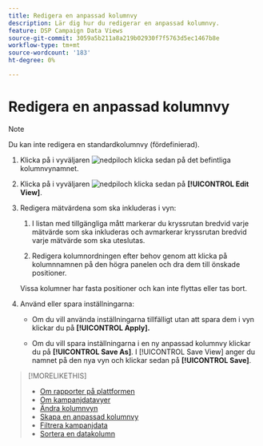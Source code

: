 ```yaml
---
title: Redigera en anpassad kolumnvy
description: Lär dig hur du redigerar en anpassad kolumnvy.
feature: DSP Campaign Data Views
source-git-commit: 3059a5b211a8a219b02930f7f5763d5ec1467b8e
workflow-type: tm+mt
source-wordcount: '183'
ht-degree: 0%

---
```


# Redigera en anpassad kolumnvy

>[!NOTE]
>
>Du kan inte redigera en standardkolumnvy (fördefinierad).

1. Klicka på i vyväljaren ![nedpil](/help/dsp/assets/chevron-down.png)och klicka sedan på det befintliga kolumnvynamnet.

1. Klicka på i vyväljaren ![nedpil](/help/dsp/assets/chevron-down.png)och klicka sedan på **[!UICONTROL Edit View]**.

1. Redigera mätvärdena som ska inkluderas i vyn:

   1. I listan med tillgängliga mått markerar du kryssrutan bredvid varje mätvärde som ska inkluderas och avmarkerar kryssrutan bredvid varje mätvärde som ska uteslutas.

   1. Redigera kolumnordningen efter behov genom att klicka på kolumnnamnen på den högra panelen och dra dem till önskade positioner.

   Vissa kolumner har fasta positioner och kan inte flyttas eller tas bort.

1. Använd eller spara inställningarna:

   * Om du vill använda inställningarna tillfälligt utan att spara dem i vyn klickar du på **[!UICONTROL Apply].**

   * Om du vill spara inställningarna i en ny anpassad kolumnvy klickar du på **[!UICONTROL Save As]**. I [!UICONTROL Save View] anger du namnet på den nya vyn och klickar sedan på **[!UICONTROL Save]**.

>[!MORELIKETHIS]
>
>* [Om rapporter på plattformen](campaign-reports-about.md)
>* [Om kampanjdatavyer](campaign-data-views-about.md)
>* [Ändra kolumnvyn](column-view-change.md)
>* [Skapa en anpassad kolumnvy](column-view-create.md)
>* [Filtrera kampanjdata](campaign-data-filter.md)
>* [Sortera en datakolumn](campaign-data-sort.md)

